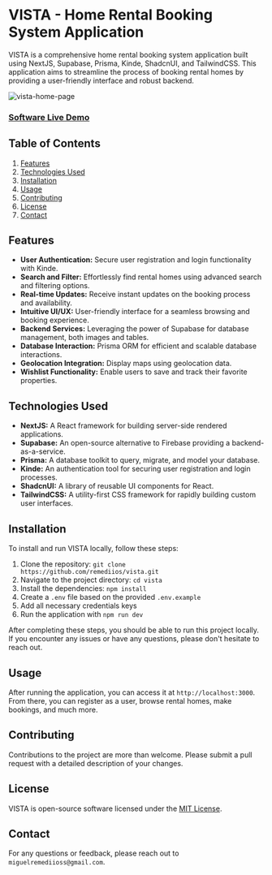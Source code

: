# VISTA - Home Rental Booking System Application

VISTA is a comprehensive home rental booking system application built using NextJS, Supabase, Prisma, Kinde, ShadcnUI, and TailwindCSS. This application aims to streamline the process of booking rental homes by providing a user-friendly interface and robust backend.

![vista-home-page](https://github.com/remediios/vista/assets/60504347/68c953b8-526f-48e7-8a4d-f106fed1a40f)


### [Software Live Demo](https://vista-woad.vercel.app)

## Table of Contents

1. [Features](#features)
2. [Technologies Used](#technologies-used)
3. [Installation](#installation)
4. [Usage](#usage)
5. [Contributing](#contributing)
6. [License](#license)
7. [Contact](#contact)

## Features

- **User Authentication:** Secure user registration and login functionality with Kinde.
- **Search and Filter:** Effortlessly find rental homes using advanced search and filtering options.
- **Real-time Updates:** Receive instant updates on the booking process and availability.
- **Intuitive UI/UX:** User-friendly interface for a seamless browsing and booking experience.
- **Backend Services:** Leveraging the power of Supabase for database management, both images and tables.
- **Database Interaction:** Prisma ORM for efficient and scalable database interactions.
- **Geolocation Integration:** Display maps using geolocation data.
- **Wishlist Functionality:** Enable users to save and track their favorite properties.


## Technologies Used

- **NextJS:** A React framework for building server-side rendered applications.
- **Supabase:** An open-source alternative to Firebase providing a backend-as-a-service.
- **Prisma:** A database toolkit to query, migrate, and model your database.
- **Kinde:** An authentication tool for securing user registration and login processes.
- **ShadcnUI:** A library of reusable UI components for React.
- **TailwindCSS:** A utility-first CSS framework for rapidly building custom user interfaces.
  

## Installation

To install and run VISTA locally, follow these steps:

1. Clone the repository: `git clone https://github.com/remediios/vista.git`
2. Navigate to the project directory: `cd vista`
3. Install the dependencies: `npm install`
4. Create a `.env` file based on the provided `.env.example`
5. Add all necessary credentials keys
6. Run the application with `npm run dev`

After completing these steps, you should be able to run this project locally. If you encounter any issues or have any questions, please don't hesitate to reach out.

## Usage

After running the application, you can access it at `http://localhost:3000`. From there, you can register as a user, browse rental homes, make bookings, and much more.

## Contributing

Contributions to the project are more than welcome. Please submit a pull request with a detailed description of your changes.

## License

VISTA is open-source software licensed under the [MIT License](LICENSE).

## Contact

For any questions or feedback, please reach out to `miguelremediioss@gmail.com`.
